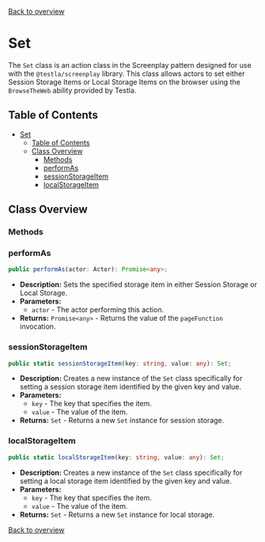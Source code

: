 [Back to overview](../../screenplay_elements.md)

# Set

The `Set` class is an action class in the Screenplay pattern designed for use with the `@testla/screenplay` library. This class allows actors to set either Session Storage Items or Local Storage Items on the browser using the `BrowseTheWeb` ability provided by Testla.

## Table of Contents

- [Set](#set)
  - [Table of Contents](#table-of-contents)
  - [Class Overview](#class-overview)
    - [Methods](#methods)
    - [performAs](#performas)
    - [sessionStorageItem](#sessionstorageitem)
    - [localStorageItem](#localstorageitem)

## Class Overview

### Methods

### performAs

```typescript
public performAs(actor: Actor): Promise<any>;
```

- **Description:** Sets the specified storage item in either Session Storage or Local Storage.
- **Parameters:**
  - `actor` - The actor performing this action.
- **Returns:** `Promise<any>` - Returns the value of the `pageFunction` invocation.

### sessionStorageItem

```typescript
public static sessionStorageItem(key: string, value: any): Set;
```

- **Description:** Creates a new instance of the `Set` class specifically for setting a session storage item identified by the given key and value.
- **Parameters:**
  - `key` - The key that specifies the item.
  - `value` - The value of the item.
- **Returns:** `Set` - Returns a new `Set` instance for session storage.

### localStorageItem

```typescript
public static localStorageItem(key: string, value: any): Set;
```

- **Description:** Creates a new instance of the `Set` class specifically for setting a local storage item identified by the given key and value.
- **Parameters:**
  - `key` - The key that specifies the item.
  - `value` - The value of the item.
- **Returns:** `Set` - Returns a new `Set` instance for local storage.

[Back to overview](../../screenplay_elements.md)